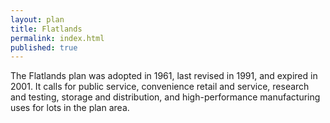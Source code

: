 ```yaml
---
layout: plan
title: Flatlands
permalink: index.html
published: true
---
```


The Flatlands plan was adopted in 1961, last revised in 1991, and expired in 2001. It calls for public service, convenience retail and service, research and testing, storage and distribution, and high-performance manufacturing uses for lots in the plan area.